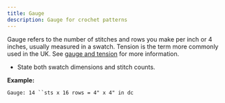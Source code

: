 ```yaml
---
title: Gauge
description: Gauge for crochet patterns
---
```

Gauge refers to the number of stitches and rows you make per inch or 4 inches, usually measured in a swatch. Tension is the term more commonly used in the UK. See [gauge and tension](gauge-and-tension.md) for more information.

- State both swatch dimensions and stitch counts.

**Example:**
```plaintext
Gauge: 14 ``sts x 16 rows = 4" x 4" in dc
```